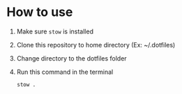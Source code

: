 # How to use

1. Make sure `stow` is installed
2. Clone this repository to home directory (Ex: ~/.dotfiles)
3. Change directory to the dotfiles folder
4. Run this command in the terminal 

    ```fish
    stow .
    ```
